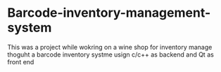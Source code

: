 # Barcode-inventory-management-system
This was a project while wokring on a wine shop for inventory manage thoguht a barcode inventory systme usign c/c++ as backend and Qt as front end
